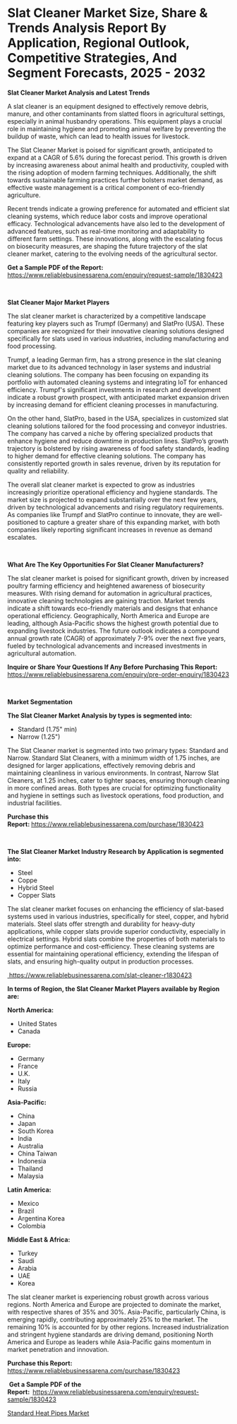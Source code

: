 <p><h1>Slat Cleaner Market Size, Share & Trends Analysis Report By Application, Regional Outlook, Competitive Strategies, And Segment Forecasts, 2025 - 2032</h1></p><p><strong>Slat Cleaner Market Analysis and Latest Trends</strong></p>
<p><p>A slat cleaner is an equipment designed to effectively remove debris, manure, and other contaminants from slatted floors in agricultural settings, especially in animal husbandry operations. This equipment plays a crucial role in maintaining hygiene and promoting animal welfare by preventing the buildup of waste, which can lead to health issues for livestock.</p><p>The Slat Cleaner Market is poised for significant growth, anticipated to expand at a CAGR of 5.6% during the forecast period. This growth is driven by increasing awareness about animal health and productivity, coupled with the rising adoption of modern farming techniques. Additionally, the shift towards sustainable farming practices further bolsters market demand, as effective waste management is a critical component of eco-friendly agriculture.</p><p>Recent trends indicate a growing preference for automated and efficient slat cleaning systems, which reduce labor costs and improve operational efficacy. Technological advancements have also led to the development of advanced features, such as real-time monitoring and adaptability to different farm settings. These innovations, along with the escalating focus on biosecurity measures, are shaping the future trajectory of the slat cleaner market, catering to the evolving needs of the agricultural sector.</p></p>
<p><strong>Get a Sample PDF of the Report:&nbsp;</strong> <a href="https://www.reliablebusinessarena.com/enquiry/request-sample/1830423?utm_campaign=2299&utm_medium=2&utm_source=Github&utm_content=ia&utm_term=19022025&utm_id=slat-cleaner">https://www.reliablebusinessarena.com/enquiry/request-sample/1830423</a></p>
<p>&nbsp;</p>
<p><strong>Slat Cleaner Major Market Players</strong></p>
<p><p>The slat cleaner market is characterized by a competitive landscape featuring key players such as Trumpf (Germany) and SlatPro (USA). These companies are recognized for their innovative cleaning solutions designed specifically for slats used in various industries, including manufacturing and food processing.</p><p>Trumpf, a leading German firm, has a strong presence in the slat cleaning market due to its advanced technology in laser systems and industrial cleaning solutions. The company has been focusing on expanding its portfolio with automated cleaning systems and integrating IoT for enhanced efficiency. Trumpf's significant investments in research and development indicate a robust growth prospect, with anticipated market expansion driven by increasing demand for efficient cleaning processes in manufacturing.</p><p>On the other hand, SlatPro, based in the USA, specializes in customized slat cleaning solutions tailored for the food processing and conveyor industries. The company has carved a niche by offering specialized products that enhance hygiene and reduce downtime in production lines. SlatPro’s growth trajectory is bolstered by rising awareness of food safety standards, leading to higher demand for effective cleaning solutions. The company has consistently reported growth in sales revenue, driven by its reputation for quality and reliability.</p><p>The overall slat cleaner market is expected to grow as industries increasingly prioritize operational efficiency and hygiene standards. The market size is projected to expand substantially over the next few years, driven by technological advancements and rising regulatory requirements. As companies like Trumpf and SlatPro continue to innovate, they are well-positioned to capture a greater share of this expanding market, with both companies likely reporting significant increases in revenue as demand escalates.</p></p>
<p>&nbsp;</p>
<p><strong>What Are The Key Opportunities For Slat Cleaner Manufacturers?</strong></p>
<p><p>The slat cleaner market is poised for significant growth, driven by increased poultry farming efficiency and heightened awareness of biosecurity measures. With rising demand for automation in agricultural practices, innovative cleaning technologies are gaining traction. Market trends indicate a shift towards eco-friendly materials and designs that enhance operational efficiency. Geographically, North America and Europe are leading, although Asia-Pacific shows the highest growth potential due to expanding livestock industries. The future outlook indicates a compound annual growth rate (CAGR) of approximately 7-9% over the next five years, fueled by technological advancements and increased investments in agricultural automation.</p></p>
<p><strong>Inquire or Share Your Questions If Any Before Purchasing This Report:</strong> <a href="https://www.reliablebusinessarena.com/enquiry/pre-order-enquiry/1830423?utm_campaign=2299&utm_medium=2&utm_source=Github&utm_content=ia&utm_term=19022025&utm_id=slat-cleaner">https://www.reliablebusinessarena.com/enquiry/pre-order-enquiry/1830423</a></p>
<p>&nbsp;</p>
<p><strong>Market Segmentation</strong></p>
<p><strong>The Slat Cleaner Market Analysis by types is segmented into:</strong></p>
<p><ul><li>Standard (1.75" min) </li><li>Narrow (1.25")</li></ul></p>
<p><p>The Slat Cleaner market is segmented into two primary types: Standard and Narrow. Standard Slat Cleaners, with a minimum width of 1.75 inches, are designed for larger applications, effectively removing debris and maintaining cleanliness in various environments. In contrast, Narrow Slat Cleaners, at 1.25 inches, cater to tighter spaces, ensuring thorough cleaning in more confined areas. Both types are crucial for optimizing functionality and hygiene in settings such as livestock operations, food production, and industrial facilities.</p></p>
<p><strong>Purchase this Report:&nbsp;</strong><a href="https://www.reliablebusinessarena.com/purchase/1830423?utm_campaign=2299&utm_medium=2&utm_source=Github&utm_content=ia&utm_term=19022025&utm_id=slat-cleaner">https://www.reliablebusinessarena.com/purchase/1830423</a></p>
<p>&nbsp;</p>
<p><strong>The Slat Cleaner Market Industry Research by Application is segmented into:</strong></p>
<p><ul><li>Steel</li><li>Coppe</li><li>Hybrid Steel</li><li>Copper Slats</li></ul></p>
<p><p>The slat cleaner market focuses on enhancing the efficiency of slat-based systems used in various industries, specifically for steel, copper, and hybrid materials. Steel slats offer strength and durability for heavy-duty applications, while copper slats provide superior conductivity, especially in electrical settings. Hybrid slats combine the properties of both materials to optimize performance and cost-efficiency. These cleaning systems are essential for maintaining operational efficiency, extending the lifespan of slats, and ensuring high-quality output in production processes.</p></p>
<p><a href="https://www.reliablebusinessarena.com/slat-cleaner-r1830423?utm_campaign=2299&utm_medium=2&utm_source=Github&utm_content=ia&utm_term=19022025&utm_id=slat-cleaner">&nbsp;https://www.reliablebusinessarena.com/slat-cleaner-r1830423</a></p>
<p><strong>In terms of Region, the Slat Cleaner Market Players available by Region are:</strong></p>
<p>
    <p> <strong> North America: </strong>
        <ul>
            <li>United States</li>
            <li>Canada</li>
        </ul>
        </p> 
    <p> <strong> Europe: </strong>
        <ul>
            <li>Germany</li>
            <li>France</li>
            <li>U.K.</li>
            <li>Italy</li>
            <li>Russia</li>
        </ul>
        </p> 
    <p> <strong> Asia-Pacific: </strong>
        <ul>
            <li>China</li>
            <li>Japan</li>
            <li>South Korea</li>
            <li>India</li>
            <li>Australia</li>
            <li>China Taiwan</li>
            <li>Indonesia</li>
            <li>Thailand</li>
            <li>Malaysia</li>
        </ul>
        </p> 
    <p> <strong> Latin America: </strong>
        <ul>
            <li>Mexico</li>
            <li>Brazil</li>
            <li>Argentina Korea</li>
            <li>Colombia</li>
        </ul>
        </p> 
    <p> <strong> Middle East & Africa: </strong>
        <ul>
            <li>Turkey</li>
            <li>Saudi</li>
            <li>Arabia</li>
            <li>UAE</li>
            <li>Korea</li>
        </ul>
    </p>
    </p>
<p><p>The slat cleaner market is experiencing robust growth across various regions. North America and Europe are projected to dominate the market, with respective shares of 35% and 30%. Asia-Pacific, particularly China, is emerging rapidly, contributing approximately 25% to the market. The remaining 10% is accounted for by other regions. Increased industrialization and stringent hygiene standards are driving demand, positioning North America and Europe as leaders while Asia-Pacific gains momentum in market penetration and innovation.</p></p>
<p><strong>Purchase this Report: </strong><a href="https://www.reliablebusinessarena.com/purchase/1830423?utm_campaign=2299&utm_medium=2&utm_source=Github&utm_content=ia&utm_term=19022025&utm_id=slat-cleaner">https://www.reliablebusinessarena.com/purchase/1830423</a></p>
<p>&nbsp;<strong>Get a Sample PDF of the Report:&nbsp;&nbsp;</strong><a href="https://www.reliablebusinessarena.com/enquiry/request-sample/1830423?utm_campaign=2299&utm_medium=2&utm_source=Github&utm_content=ia&utm_term=19022025&utm_id=slat-cleaner">https://www.reliablebusinessarena.com/enquiry/request-sample/1830423</a></p>
<p><strong></strong></p>
<p><p><a href="https://github.com/risingtrista99259/Market-Research-Report-List-1/blob/main/standard-heat-pipes-market.md?utm_campaign=2299&utm_medium=2&utm_source=Github&utm_content=ia&utm_term=19022025&utm_id=slat-cleaner">Standard Heat Pipes Market</a></p></p>